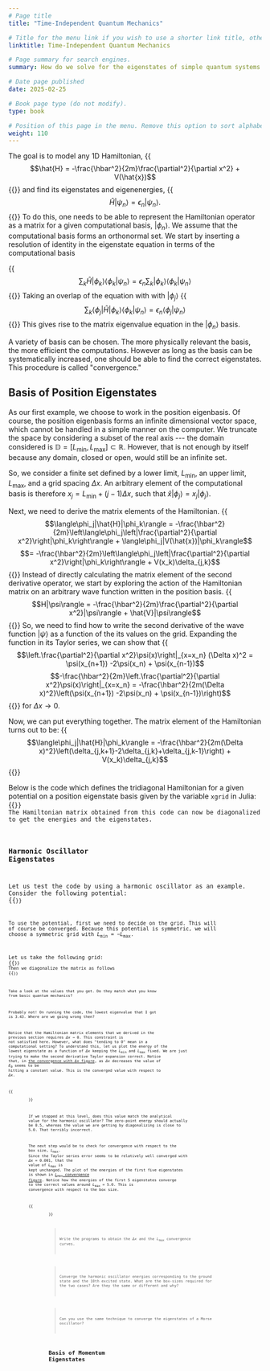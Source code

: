 ```yaml
---
# Page title
title: "Time-Independent Quantum Mechanics"

# Title for the menu link if you wish to use a shorter link title, otherwise remove this option.
linktitle: Time-Independent Quantum Mechanics

# Page summary for search engines.
summary: How do we solve for the eigenstates of simple quantum systems numerically?

# Date page published
date: 2025-02-25

# Book page type (do not modify).
type: book

# Position of this page in the menu. Remove this option to sort alphabetically.
weight: 110
---
```


The goal is to model any 1D Hamiltonian,
{{<math>}}
$$\hat{H} = -\frac{\hbar^2}{2m}\frac{\partial^2}{\partial x^2} + V(\hat{x})$$
{{</math>}}
and find its eigenstates and eigenenergies,
{{<math>}}
$$\hat{H}|\psi_n\rangle = \epsilon_n|\psi_n\rangle.$$
{{</math>}}
To do this, one needs to be able to represent the Hamiltonian operator as a
matrix for a given computational basis, $|\phi_n\rangle$. We assume that the
computational basis forms an orthonormal set. We start by inserting a resolution
of identity in the eigenstate equation in terms of the computational basis

{{<math>}}
$$\sum_k \hat{H}|\phi_k\rangle\langle\phi_k|\psi_n\rangle = \epsilon_n\sum_k|\phi_k\rangle\langle\phi_k|\psi_n\rangle$$
{{</math>}}
Taking an overlap of the equation with with $|\phi_j\rangle$
{{<math>}}
$$\sum_k \langle\phi_j|\hat{H}|\phi_k\rangle\langle\phi_k|\psi_n\rangle = \epsilon_n\langle\phi_j|\psi_n\rangle$$
{{</math>}}
This gives rise to the matrix eigenvalue equation in the $|\phi_n\rangle$ basis.

A variety of basis can be chosen. The more physically relevant the basis, the
more efficient the computations. However as long as the basis can be
systematically increased, one should be able to find the correct eigenstates.
This procedure is called "convergence."

## Basis of Position Eigenstates
As our first example, we choose to work in the position eigenbasis. Of course,
the position eigenbasis forms an infinite dimensional vector space, which cannot
be handled in a simple manner on the computer. We truncate the space by
considering a subset of the real axis --- the domain considered is
$\mathbb{D} = [L_\text{min}, L_\text{max}] \subset\mathbb{R}$. However, that is
not enough by itself because any domain, closed or open, would still be an
infinite set.

So, we consider a finite set defined by a lower limit, $L_\text{min}$, an upper
limit, $L_\text{max}$, and a grid spacing $\Delta x$. An arbitrary element of
the computational basis is therefore $x_j = L_\text{min} + (j-1)\Delta
x$, such that $\hat{x}|\phi_j\rangle = x_j|\phi_j\rangle$.

Next, we need to derive the matrix elements of the Hamiltonian.
{{<math>}}
$$\langle\phi_j|\hat{H}|\phi_k\rangle = -\frac{\hbar^2}{2m}\left\langle\phi_j\left|\frac{\partial^2}{\partial x^2}\right|\phi_k\right\rangle + \langle\phi_j|V(\hat{x})|\phi_k\rangle$$
$$= -\frac{\hbar^2}{2m}\left\langle\phi_j\left|\frac{\partial^2}{\partial x^2}\right|\phi_k\right\rangle + V(x_k)\delta_{j,k}$$
{{</math>}}
Instead of directly calculating the matrix element of the second derivative
operator, we start by exploring the action of the Hamiltonian matrix on an
arbitrary wave function written in the position basis.
{{<math>}}
$$H|\psi\rangle = -\frac{\hbar^2}{2m}\frac{\partial^2}{\partial x^2}|\psi\rangle + \hat{V}|\psi\rangle$$
{{</math>}}
So, we need to find how to write the second derivative of the wave function
$|\psi\rangle$ as a function of the its values on the grid. Expanding the
function in its Taylor series, we can show that
{{<math>}}
$$\left.\frac{\partial^2}{\partial x^2}\psi(x)\right|_{x=x_n} (\Delta x)^2 = \psi(x_{n+1}) -2\psi(x_n) + \psi(x_{n-1})$$
$$-\frac{\hbar^2}{2m}\left.\frac{\partial^2}{\partial x^2}\psi(x)\right|_{x=x_n} = -\frac{\hbar^2}{2m(\Delta x)^2}\left(\psi(x_{n+1}) -2\psi(x_n) + \psi(x_{n-1})\right)$$
{{</math>}}
for $\Delta x\to 0$.

Now, we can put everything together. The matrix element of the Hamiltonian turns out to be:
{{<math>}}
$$\langle\phi_j|\hat{H}|\phi_k\rangle = -\frac{\hbar^2}{2m(\Delta x)^2}\left(\delta_{j,k+1}-2\delta_{j,k}+\delta_{j,k-1}\right) + V(x_k)\delta_{j,k}$$
{{</math>}}

Below is the code which defines the tridiagonal Hamiltonian for a given
potential on a position eigenstate basis given by the variable `xgrid` in Julia:
{{<code language="julia" source="courses/computational-sciences-hands-on/02-basic-qm/Hamiltonian.jl" id="get-Hamiltonian">}}
The Hamiltonian matrix obtained from this code can now be diagonalized to get the
energies and the eigenstates.

### Harmonic Oscillator Eigenstates
Let us test the code by using a harmonic oscillator as an example. Consider the
following potential:
{{<code language="julia" source="courses/computational-sciences-hands-on/02-basic-qm/time-independent/Hamiltonian_position_space.jl" id="potential">}}

To use the potential, first we need to decide on the grid. This will of course
be converged. Because this potential is symmetric, we will choose a symmetric
grid with $L_\text{min}=-L_\text{max}$.

Let us take the following grid:
{{<code language="julia" source="courses/computational-sciences-hands-on/02-basic-qm/time-independent/Hamiltonian_position_space.jl" id="grid1">}}
Then we diagonalize the matrix as follows
{{<code language="julia" source="courses/computational-sciences-hands-on/02-basic-qm/time-independent/Hamiltonian_position_space.jl" id="diagonalize">}}

Take a look at the values that you get. Do they match what you know from basic
quantum mechanics?

Probably not! On running the code, the lowest eigenvalue that I got is 3.43. Where are we going wrong then?

Notice that the Hamiltonian matrix elements that we derived in the previous
section requires $\Delta x\to 0$. This constraint is not satisfied here. However, what
does "tending to 0" mean in a computational setting? To understand this, let us
plot the energy of the lowest eigenstate as a function of $\Delta x$ keeping the
$L_\text{min}$ and $L_\text{max}$ fixed. We are just trying to make the
second derivative Taylor expansion correct. Notice that, in [the convergence with $\Delta x$ figure](#dx-convergence), as $\Delta x$ decreases
the value of $E_0$ seems to be hitting a constant value. This is the converged
value with respect to $\Delta x$.

{{<figure src="computational-sciences/basic-qm/time-independent/dx_convergence.png" caption="Convergence of grid spacing" class="ma0 w-75" id="dx-convergence">}}

If we stopped at this level, does this value match the analytical value for the
harmonic oscillator? The zero-point energy should actually be 0.5, whereas the
value we are getting by diagonalizing is close to 5.0. That terribly incorrect.

The next step would be to check for convergence with respect to the box size,
$L_\text{max}$. Since the Taylor series error seems to be relatively well
converged with $\Delta x=0.001$, that the value of $L_\text{max}$ is kept
unchanged. The plot of the energies of the first five eigenstates is shown in
[$L_\text{max}$ convergence figure](#Lmax-convergence). Notice how the energies
of the first 5 eigenstates converge to the correct values around $L_\text{max} =
5.0$. This is convergence with respect to the box size.

{{<figure src="computational-sciences/basic-qm/time-independent/Lmax_convergence.png" caption="Convergence of box size" class="ma0 w-75" id="Lmax-convergence">}}


> Write the programs to obtain the $\Delta x$ and the $L_\text{max}$ convergence curves.

> Converge the harmonic oscillator energies corresponding to the ground state and the 10th excited state. What are the box-sizes required for the two cases? Are they the same or different and why?

> Can you use the same technique to converge the eigenstates of a Morse oscillator?

## Basis of Momentum Eigenstates

